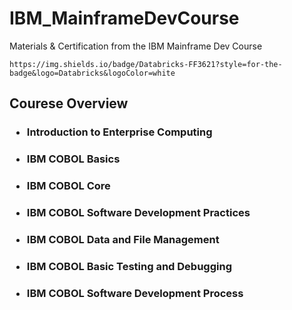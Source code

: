 # IBM_MainframeDevCourse
Materials & Certification from the IBM Mainframe Dev Course

 	https://img.shields.io/badge/Databricks-FF3621?style=for-the-badge&logo=Databricks&logoColor=white

## Courese Overview 
### <ul><li>Introduction to Enterprise Computing</ul></li>
### <ul><li>IBM COBOL Basics</ul></li> 
### <ul><li>IBM COBOL Core</ul></li>
### <ul><li>IBM COBOL Software Development Practices</ul></li>
### <ul><li>IBM COBOL Data and File Management</ul></li>
### <ul><li>IBM COBOL Basic Testing and Debugging</ul></li>
### <ul><li>IBM COBOL Software Development Process</ul></li>
